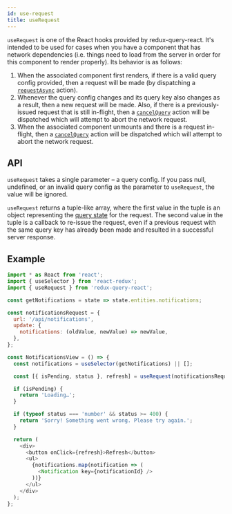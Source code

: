 ```yaml
---
id: use-request
title: useRequest
---
```


`useRequest` is one of the React hooks provided by redux-query-react. It's intended to be used for cases when you have a component that has network dependencies (i.e. things need to load from the server in order for this component to render properly). Its behavior is as follows:

1. When the associated component first renders, if there is a valid query config provided, then a request will be made (by dispatching a [`requestAsync`](redux-actions#requestasync) action).
2. Whenever the query config changes and its query key also changes as a result, then a new request will be made. Also, if there is a previously-issued request that is still in-flight, then a [`cancelQuery`](redux-actions#cancelquery) action will be dispatched which will attempt to abort the network request.
3. When the associated component unmounts and there is a request in-flight, then a [`cancelQuery`](redux-actions#cancelquery) action will be dispatched which will attempt to abort the network request.

## API

`useRequest` takes a single parameter – a query config. If you pass null, undefined, or an invalid query config as the parameter to `useRequest`, the value will be ignored.

`useRequest` returns a tuple-like array, where the first value in the tuple is an object representing the [query state](query-state) for the request. The second value in the tuple is a callback to re-issue the request, even if a previous request with the same query key has already been made and resulted in a successful server response.

## Example

```javascript
import * as React from 'react';
import { useSelector } from 'react-redux';
import { useRequest } from 'redux-query-react';

const getNotifications = state => state.entities.notifications;

const notificationsRequest = {
  url: '/api/notifications',
  update: {
    notifications: (oldValue, newValue) => newValue,
  },
};

const NotificationsView = () => {
  const notifications = useSelector(getNotifications) || [];

  const [{ isPending, status }, refresh] = useRequest(notificationsRequest);

  if (isPending) {
    return 'Loading…';
  }

  if (typeof status === 'number' && status >= 400) {
    return 'Sorry! Something went wrong. Please try again.';
  }

  return (
    <div>
      <button onClick={refresh}>Refresh</button>
      <ul>
        {notifications.map(notification => (
          <Notification key={notificationId} />
        ))}
      </ul>
    </div>
  );
};
```
